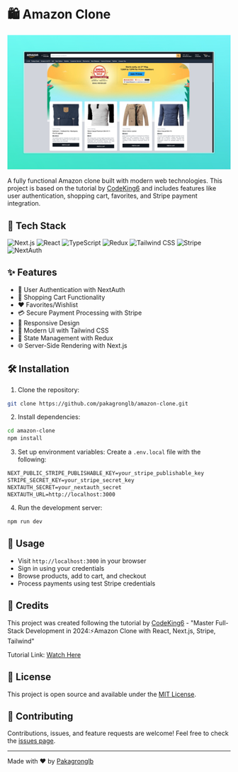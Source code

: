 # 🛍️ Amazon Clone

![banner](public/banner.jpeg)

A fully functional Amazon clone built with modern web technologies. This project is based on the tutorial by [CodeKing6](https://www.youtube.com/@BharatIntern) and includes features like user authentication, shopping cart, favorites, and Stripe payment integration.

## 🚀 Tech Stack

![Next.js](https://img.shields.io/badge/Next.js-000000?style=for-the-badge&logo=next.js&logoColor=white)
![React](https://img.shields.io/badge/React-20232A?style=for-the-badge&logo=react&logoColor=61DAFB)
![TypeScript](https://img.shields.io/badge/TypeScript-007ACC?style=for-the-badge&logo=typescript&logoColor=white)
![Redux](https://img.shields.io/badge/Redux-593D88?style=for-the-badge&logo=redux&logoColor=white)
![Tailwind CSS](https://img.shields.io/badge/Tailwind_CSS-38B2AC?style=for-the-badge&logo=tailwind-css&logoColor=white)
![Stripe](https://img.shields.io/badge/Stripe-626CD9?style=for-the-badge&logo=Stripe&logoColor=white)
![NextAuth](https://img.shields.io/badge/NextAuth-000000?style=for-the-badge&logo=next.js&logoColor=white)

## ✨ Features

- 🔐 User Authentication with NextAuth
- 🛒 Shopping Cart Functionality
- ❤️ Favorites/Wishlist
- 💳 Secure Payment Processing with Stripe
- 📱 Responsive Design
- 🎨 Modern UI with Tailwind CSS
- 🔄 State Management with Redux
- 🌐 Server-Side Rendering with Next.js

## 🛠️ Installation

1. Clone the repository:
```bash
git clone https://github.com/pakagronglb/amazon-clone.git
```

2. Install dependencies:
```bash
cd amazon-clone
npm install
```

3. Set up environment variables:
Create a `.env.local` file with the following:
```env
NEXT_PUBLIC_STRIPE_PUBLISHABLE_KEY=your_stripe_publishable_key
STRIPE_SECRET_KEY=your_stripe_secret_key
NEXTAUTH_SECRET=your_nextauth_secret
NEXTAUTH_URL=http://localhost:3000
```

4. Run the development server:
```bash
npm run dev
```

## 🌟 Usage

- Visit `http://localhost:3000` in your browser
- Sign in using your credentials
- Browse products, add to cart, and checkout
- Process payments using test Stripe credentials

## 💖 Credits

This project was created following the tutorial by [CodeKing6](https://www.youtube.com/@BharatIntern) - "Master Full-Stack Development in 2024:⚡Amazon Clone with React, Next.js, Stripe, Tailwind"

Tutorial Link: [Watch Here](https://www.youtube.com/watch?v=UxuegESbmDg)

## 📝 License

This project is open source and available under the [MIT License](LICENSE).

## 🤝 Contributing

Contributions, issues, and feature requests are welcome! Feel free to check the [issues page](issues).

---

Made with ❤️ by [Pakagronglb](https://github.com/pakagronglb)
